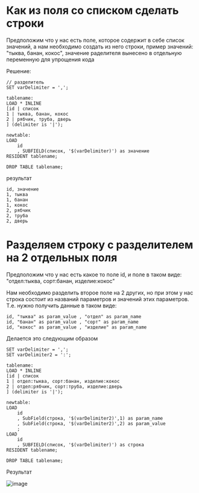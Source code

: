 # Как из поля со списком сделать строки

Предположим что у нас есть поле, которое содержит в себе список значений, а нам необходимо создать из него строки, пример значений: "тыква, банан, кокос", значение раделителя вынесено в отдельную переменную для упрощения кода

Решение:
```
// разделитель
SET varDelimiter = ',';

tablename:
LOAD * INLINE
[id | список
1 | тыква, банан, кокос
2 | рябчик, труба, дверь
] (delimiter is '|');

newtable:
LOAD
    id
    , SUBFIELD(список, '$(varDelimiter)') as значение
RESIDENT tablename;

DROP TABLE tablename;
```
результат
```
id, значение
1, тыква
1, банан
1, кокос
2, рябчик
2, труба
2, дверь
```

# Разделяем строку с разделителем на 2 отдельных поля

Предположим что у нас есть какое то поле id, и поле в таком виде: "отдел:тыква, сорт:банан, изделие:кокос"

Нам необходимо разделить второе поле на 2 других, но при этом у нас строка состоит из названий параметров и значений этих параметров. Т.е. нужно получить данные в таком виде:
```
id, "тыква" as param_value , "отдел" as param_name
id, "банан" as param_value , "сорт" as param_name
id, "кокос" as param_value , "изделие" as param_name
```
Делается это следующим образом

```
SET varDelimiter = ',';
SET varDelimiter2 = ':';

tablename:
LOAD * INLINE
[id | список
1 | отдел:тыква, сорт:банан, изделие:кокос
2 | отдел:рябчик, сорт:труба, изделие:дверь
] (delimiter is '|');

newtable:
LOAD
	id
    , SubField(строка, '$(varDelimiter2)',1) as param_name
    , SubField(строка, '$(varDelimiter2)',2) as param_value
    ;
LOAD
    id
    , SUBFIELD(список, '$(varDelimiter)') as строка
RESIDENT tablename;

DROP TABLE tablename;
```

Результат

![image](https://user-images.githubusercontent.com/8188055/189704504-eb483c21-a8db-4d03-8ad2-55dfa651272b.png)
